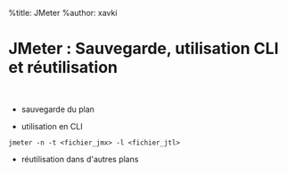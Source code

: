 %title: JMeter
%author: xavki

# JMeter : Sauvegarde, utilisation CLI et réutilisation 


<br>


* sauvegarde du plan

* utilisation en CLI

```
jmeter -n -t <fichier_jmx> -l <fichier_jtl>
```

* réutilisation dans d'autres plans
